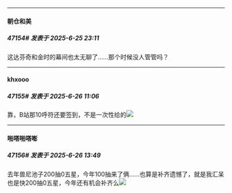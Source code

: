 ﻿
*****

####  朝仓和美  
##### 47154#       发表于 2025-6-25 23:11

这达芬奇和金时的幕间也太无聊了……那个时候没人管管吗？


*****

####  khxooo  
##### 47155#       发表于 2025-6-26 11:06

靠，B站那10呼符还要签到，不是一次性给的<img src="https://static.stage1st.com/image/smiley/face2017/022.png" referrerpolicy="no-referrer">


*****

####  啪嗒啪嗒嘭  
##### 47156#       发表于 2025-6-26 13:49

去年兽尼池子200抽0五星，今年100抽来了俩……也算是补齐遗憾了，就是我汇呆也是快200抽0五星，今年还有机会补齐么<img src="https://static.stage1st.com/image/smiley/face2017/002.png" referrerpolicy="no-referrer">

